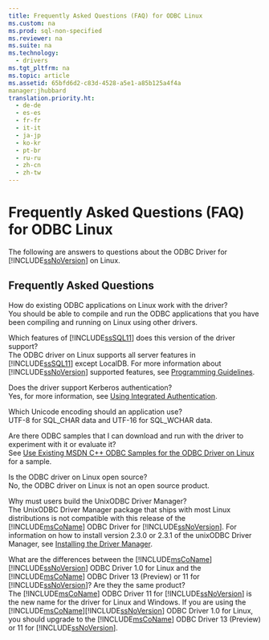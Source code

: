 ```yaml
---
title: Frequently Asked Questions (FAQ) for ODBC Linux
ms.custom: na
ms.prod: sql-non-specified
ms.reviewer: na
ms.suite: na
ms.technology: 
  - drivers
ms.tgt_pltfrm: na
ms.topic: article
ms.assetid: 65bfd6d2-c83d-4528-a5e1-a85b125a4f4a
manager:jhubbard
translation.priority.ht: 
  - de-de
  - es-es
  - fr-fr
  - it-it
  - ja-jp
  - ko-kr
  - pt-br
  - ru-ru
  - zh-cn
  - zh-tw
---
```

# Frequently Asked Questions (FAQ) for ODBC Linux
The following are answers to questions about the ODBC Driver for [!INCLUDE[ssNoVersion](../content/includes/ssNoVersion_md.md)] on Linux.  
  
## Frequently Asked Questions  
How do existing ODBC applications on Linux work with the driver?  
You should be able to compile and run the ODBC applications that you have been compiling and running on Linux using other drivers.  
  
Which features of [!INCLUDE[ssSQL11](../content/includes/ssSQL11_md.md)] does this version of the driver support?  
The ODBC driver on Linux supports all server features in [!INCLUDE[ssSQL11](../content/includes/ssSQL11_md.md)] except LocalDB. For more information about [!INCLUDE[ssNoVersion](../content/includes/ssNoVersion_md.md)] supported features, see [Programming Guidelines](../content/Programming-Guidelines.md).  
  
Does the driver support Kerberos authentication?  
Yes, for more information, see [Using Integrated Authentication](../content/Using-Integrated-Authentication.md).  
  
Which Unicode encoding should an application use?  
UTF\-8 for SQL\_CHAR data and UTF\-16 for SQL\_WCHAR data.  
  
Are there ODBC samples that I can download and run with the driver to experiment with it or evaluate it?  
See [Use Existing MSDN C\+\+ ODBC Samples for the ODBC Driver on Linux](http://blogs.msdn.com/b/sqlblog/archive/2012/01/26/use-existing-msdn-c-odbc-samples-for-microsoft-linux-odbc-driver.aspx) for a sample.  
  
Is the ODBC driver on Linux open source?  
No, the ODBC driver on Linux is not an open source product.  
  
Why must users build the UnixODBC Driver Manager?  
The UnixODBC Driver Manager package that ships with most Linux distributions is not compatible with this release of the [!INCLUDE[msCoName](../content/includes/msCoName_md.md)] ODBC Driver for [!INCLUDE[ssNoVersion](../content/includes/ssNoVersion_md.md)]. For information on how to install version 2.3.0 or 2.3.1 of the unixODBC Driver Manager, see [Installing the Driver Manager](../content/Installing-the-Driver-Manager.md).  
  
What are the differences between the [!INCLUDE[msCoName](../content/includes/msCoName_md.md)][!INCLUDE[ssNoVersion](../content/includes/ssNoVersion_md.md)] ODBC Driver 1.0 for Linux and the [!INCLUDE[msCoName](../content/includes/msCoName_md.md)] ODBC Driver 13 \(Preview\) or 11 for [!INCLUDE[ssNoVersion](../content/includes/ssNoVersion_md.md)]? Are they the same product?  
The [!INCLUDE[msCoName](../content/includes/msCoName_md.md)] ODBC Driver 11 for [!INCLUDE[ssNoVersion](../content/includes/ssNoVersion_md.md)] is the new name for the driver for Linux and Windows. If you are using the [!INCLUDE[msCoName](../content/includes/msCoName_md.md)][!INCLUDE[ssNoVersion](../content/includes/ssNoVersion_md.md)] ODBC Driver 1.0 for Linux, you should upgrade to the [!INCLUDE[msCoName](../content/includes/msCoName_md.md)] ODBC Driver 13 \(Preview\) or 11 for [!INCLUDE[ssNoVersion](../content/includes/ssNoVersion_md.md)].  
  
